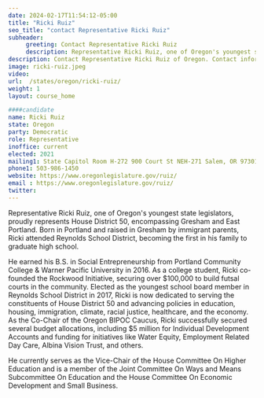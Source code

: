 ```yaml
---
date: 2024-02-17T11:54:12-05:00
title: "Ricki Ruiz"
seo_title: "contact Representative Ricki Ruiz"
subheader:
     greeting: Contact Representative Ricki Ruiz
     description: Representative Ricki Ruiz, one of Oregon's youngest state legislators, proudly represents House District 50, encompassing Gresham and East Portland. Born in Portland and raised in Gresham by immigrant parents, Ricki attended Reynolds School District, becoming the first in his family to graduate high school.
description: Contact Representative Ricki Ruiz of Oregon. Contact information for Ricki Ruiz includes email address, phone number, and mailing address.
image: ricki-ruiz.jpeg
video:
url:  /states/oregon/ricki-ruiz/
weight: 1
layout: course_home

####candidate
name: Ricki Ruiz
state: Oregon
party: Democratic
role: Representative
inoffice: current
elected: 2021
mailing1: State Capitol Room H-272 900 Court St NEH-271 Salem, OR 97301
phone1: 503-986-1450
website: https://www.oregonlegislature.gov/ruiz/
email : https://www.oregonlegislature.gov/ruiz/
twitter:
---
```


Representative Ricki Ruiz, one of Oregon's youngest state legislators, proudly represents House District 50, encompassing Gresham and East Portland. Born in Portland and raised in Gresham by immigrant parents, Ricki attended Reynolds School District, becoming the first in his family to graduate high school.

He earned his B.S. in Social Entrepreneurship from Portland Community College & Warner Pacific University in 2016. As a college student, Ricki co-founded the Rockwood Initiative, securing over $100,000 to build futsal courts in the community. Elected as the youngest school board member in Reynolds School District in 2017, Ricki is now dedicated to serving the constituents of House District 50 and advancing policies in education, housing, immigration, climate, racial justice, healthcare, and the economy. As the Co-Chair of the Oregon BIPOC Caucus, Ricki successfully secured several budget allocations, including $5 million for Individual Development Accounts and funding for initiatives like Water Equity, Employment Related Day Care, Albina Vision Trust, and others.

He currently serves as the Vice-Chair of the House Committee On Higher Education and is a member of the Joint Committee On Ways and Means Subcommittee On Education and the House Committee On Economic Development and Small Business.​

